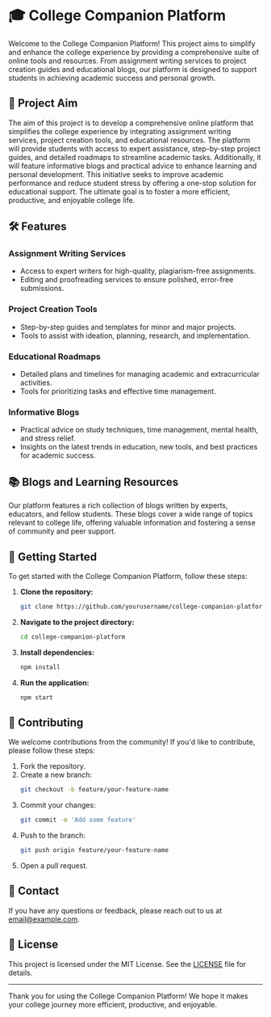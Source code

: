 # 🎓 College Companion Platform

Welcome to the College Companion Platform! This project aims to simplify and enhance the college experience by providing a comprehensive suite of online tools and resources. From assignment writing services to project creation guides and educational blogs, our platform is designed to support students in achieving academic success and personal growth.

## 🌟 Project Aim

The aim of this project is to develop a comprehensive online platform that simplifies the college experience by integrating assignment writing services, project creation tools, and educational resources. The platform will provide students with access to expert assistance, step-by-step project guides, and detailed roadmaps to streamline academic tasks. Additionally, it will feature informative blogs and practical advice to enhance learning and personal development. This initiative seeks to improve academic performance and reduce student stress by offering a one-stop solution for educational support. The ultimate goal is to foster a more efficient, productive, and enjoyable college life.

## 🛠️ Features

### Assignment Writing Services
- Access to expert writers for high-quality, plagiarism-free assignments.
- Editing and proofreading services to ensure polished, error-free submissions.

### Project Creation Tools
- Step-by-step guides and templates for minor and major projects.
- Tools to assist with ideation, planning, research, and implementation.

### Educational Roadmaps
- Detailed plans and timelines for managing academic and extracurricular activities.
- Tools for prioritizing tasks and effective time management.

### Informative Blogs
- Practical advice on study techniques, time management, mental health, and stress relief.
- Insights on the latest trends in education, new tools, and best practices for academic success.

## 📚 Blogs and Learning Resources

Our platform features a rich collection of blogs written by experts, educators, and fellow students. These blogs cover a wide range of topics relevant to college life, offering valuable information and fostering a sense of community and peer support.

## 🚀 Getting Started

To get started with the College Companion Platform, follow these steps:

1. **Clone the repository:**
    ```sh
    git clone https://github.com/yourusername/college-companion-platform.git
    ```
2. **Navigate to the project directory:**
    ```sh
    cd college-companion-platform
    ```
3. **Install dependencies:**
    ```sh
    npm install
    ```
4. **Run the application:**
    ```sh
    npm start
    ```

## 🤝 Contributing

We welcome contributions from the community! If you'd like to contribute, please follow these steps:

1. Fork the repository.
2. Create a new branch:
    ```sh
    git checkout -b feature/your-feature-name
    ```
3. Commit your changes:
    ```sh
    git commit -m 'Add some feature'
    ```
4. Push to the branch:
    ```sh
    git push origin feature/your-feature-name
    ```
5. Open a pull request.

## 📧 Contact

If you have any questions or feedback, please reach out to us at [email@example.com](ak.akashrathod03@gmail.com).

## 📜 License

This project is licensed under the MIT License. See the [LICENSE](#) file for details.

---

Thank you for using the College Companion Platform! We hope it makes your college journey more efficient, productive, and enjoyable.
